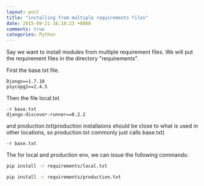 ```yaml
---
layout: post
title: "installing from multiple requirements files"
date: 2015-09-21 16:18:23 +0800
comments: true
categories: Python
---
```

Say we want to install modules from multiple requirement files. We will put the requirement files in the directory "requirements".

First the base.txt file.

```
Django==1.7.10
psycopg2==2.4.5
```

Then the file local.txt

```
-r base.txt
django-discover-runner==0.2.2
```

and production.txt(production installaions should be close to what is used in other locations, so production.txt commonly just calls base.txt)

```
-r base.txt
```

The for local and production env, we can issue the following commands:

```sh
pip install -r requirements/local.txt
```

```sh
pip install -r requirements/production.txt
```
